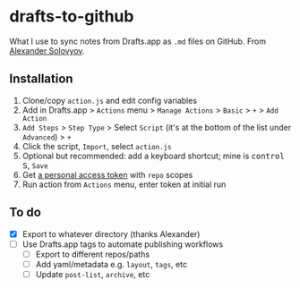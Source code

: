 # drafts-to-github

What I use to sync notes from Drafts.app as `.md` files on GitHub. From [Alexander Solovyov](https://solovyov.net/blog/2020/blog-workflow/).

## Installation
1. Clone/copy `action.js` and edit config variables
2. Add in Drafts.app > `Actions` menu > `Manage Actions` > `Basic` > `+` > `Add Action`
3. `Add Steps` > `Step Type` > Select `Script` (it's at the bottom of the list under `Advanced`) > `+`
4. Click the script, `Import`, select `action.js`
5. Optional but recommended: add a keyboard shortcut; mine is <kbd>control</kbd> <kbd>S</kbd>, `Save`
6. Get [a personal access token](https://github.com/settings/tokens) with `repo` scopes
7. Run action from `Actions` menu, enter token at initial run

## To do
- [x] Export to whatever directory (thanks Alexander)
- [ ] Use Drafts.app tags to automate publishing workflows
    - [ ] Export to different repos/paths
    - [ ] Add yaml/metadata e.g. `layout`, `tags`, etc
    - [ ] Update `post-list`, `archive`, etc
